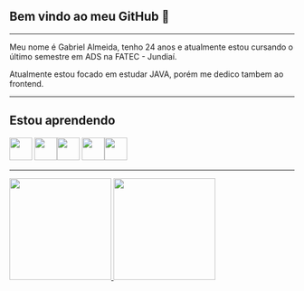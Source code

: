 ## **Bem vindo ao meu GitHub 👋**

* * *
Meu nome é Gabriel Almeida, tenho 24 anos e atualmente estou cursando o último semestre em ADS na FATEC - Jundiaí.

Atualmente estou focado em estudar JAVA, porém me dedico tambem ao frontend.

* * * 
## **Estou aprendendo**


<img src="https://cdn.jsdelivr.net/gh/devicons/devicon/icons/java/java-original.svg" width="40" height="40"/> <img src="https://cdn.jsdelivr.net/gh/devicons/devicon/icons/linux/linux-original.svg" width="40" height="40"/><img src="https://cdn.jsdelivr.net/gh/devicons/devicon/icons/html5/html5-original.svg" width="40" height="40" /> <img src="https://cdn.jsdelivr.net/gh/devicons/devicon/icons/css3/css3-original.svg" width="40" height="40" /><img src="https://cdn.jsdelivr.net/gh/devicons/devicon/icons/javascript/javascript-original.svg" width="40" height="40" />
          
          
 * * *
<div>
<a href="https://github.com/gomesgbr">
<img height="180em" src="https://github-readme-stats.vercel.app/api/top-langs/?username=gomesgbr&layout=compact&langs_count=7&theme=dracula"/>
<img height="180em" src="https://github-readme-stats.vercel.app/api?username=gomesgbr&show_icons=true&theme=dracula&include_all_commits=true&count_private=true"/>
</div>